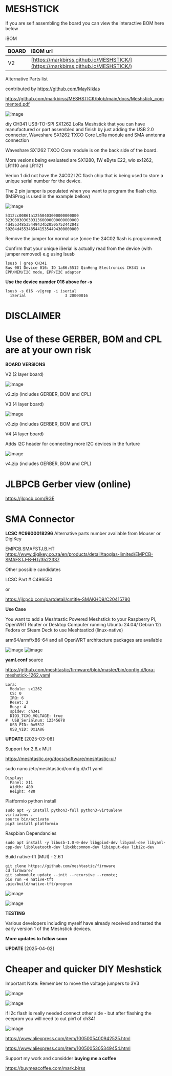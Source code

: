# MESHSTICK

If you are self assembling the board you can view the interactive BOM here below

iBOM

BOARD | iBOM url  |
|:--|:--|
| V2 | [https://markbirss.github.io/MESHSTICK/](https://markbirss.github.io/MESHSTICK/) |

Alternative Parts list

contributed by https://github.com/MayNiklas

https://github.com/markbirss/MESHSTICK/blob/main/docs/Meshstick_commented.pdf

![image](https://github.com/user-attachments/assets/82dec8c3-5a28-477a-bc55-12dd8e2373ae)


diy CH341 USB-TO-SPI SX1262 LoRa Meshstick that you can have manufactured or part assembled and finish by just adding the USB 2.0 connector, Waveshare SX1262 TXCO Core LoRa module and SMA anntenna connection

Waveshare SX1262 TXCO Core module is on the back side of the board.

More vesions being evaluated are SX1280, 1W eByte E22, wio sx1262, LR1110 and LR1121

Verion 1 did not have the 24C02 I2C flash chip that is being used to store a unique serial number for the device. 

The 2 pin jumper is populated when you want to program the flash chip.
(IMSProg is used in the example bellow)

![image](https://github.com/user-attachments/assets/aaa8b17d-667d-4d9b-8514-47ea46e0fc33)

```
5312cc00861a12550403000000000000
32303030303031360000000000000000
4d455348535449434b20505752442042
59204d45534854415354494300000000
```
Remove the jumper for normal use (once the 24C02 flash is programmed)

Confirm that your unique iSerial is actually read from the device (with jumper removed)
e.g using lsusb

```
lsusb | grep CH341
Bus 001 Device 016: ID 1a86:5512 QinHeng Electronics CH341 in EPP/MEM/I2C mode, EPP/I2C adapter
```

**Use the device numder 016 above for -s**
```
lsusb -s 016 -v|grep -i iserial
  iSerial                 3 20000016
```

# **DISCLAIMER**

# Use of these GERBER, BOM and CPL are at your own risk

**BOARD VERSIONS**

V2 (2 layer board)

![image](https://github.com/user-attachments/assets/500f8c9d-ebc8-4c9a-9d1d-d4be7684a38d)

v2.zip (includes GERBER, BOM and CPL)

V3 (4 layer board)

![image](https://github.com/user-attachments/assets/18aa3d66-34e6-4053-8227-9289ae9c23d5)

v3.zip (includes GERBER, BOM and CPL)

V4 (4 layer board)

Adds I2C header for connecting more I2C devices in the furture

![image](https://github.com/user-attachments/assets/228740ff-ed01-44a1-b398-000f16365175)

v4.zip (includes GERBER, BOM and CPL)


# **JLBPCB Gerber view (online)**
https://jlcpcb.com/RGE

# **SMA Connector**
**LCSC #C9900018296**
Alternative parts number available from Mouser or DigiKey

EMPCB.SMAFSTJ.B.HT
https://www.digikey.co.za/en/products/detail/taoglas-limited/EMPCB-SMAFSTJ-B-HT/3522337

Other possible candidates

LCSC Part # C496550

or

https://jlcpcb.com/partdetail/cntitle-SMAKHD9/C20415780

**Use Case**

You want to add a Meshtastic Powered Meshstick to your Raspberry Pi, OpenWRT Router or Desktop Computer running Ubuntu 24.04/ Debian 12/ Fedora or Steam Deck to use Meshtasticd (linux-native)

arm64/armf/x86-64 and all OpenWRT architecture packages are available

![image](https://github.com/user-attachments/assets/151a8aec-32f0-4b41-8105-572d234cb666)
![image](https://github.com/user-attachments/assets/6efbec43-0d96-4e8c-8f79-3fa06c425427)

**yaml.conf**
source

https://github.com/meshtastic/firmware/blob/master/bin/config.d/lora-meshstick-1262.yaml

```
Lora:
  Module: sx1262
  CS: 0
  IRQ: 6
  Reset: 2
  Busy: 4
  spidev: ch341
  DIO3_TCXO_VOLTAGE: true
#  USB_Serialnum: 12345678
  USB_PID: 0x5512
  USB_VID: 0x1A86
```

**UPDATE** [2025-03-08]

Support for 2.6.x MUI 

https://meshtastic.org/docs/software/meshtastic-ui/

sudo nano /etc/meshtasticd/config.d/x11.yaml
```
Display:
  Panel: X11
  Width: 480
  Height: 480
```

Platformio python install
```
sudo apt -y install python3-full python3-virtualenv
virtualenv .
source bin/activate
pip3 install platformio
```

Raspbian Dependancies
```
sudo apt install -y libusb-1.0-0-dev libgpiod-dev libyaml-dev libyaml-cpp-dev libbluetooth-dev libxkbcommon-dev libinput-dev libi2c-dev
```

Build native-tft (MUI) - 2.6.1
```
git clone https://github.com/meshtastic/firmware
cd firmware/
git submodule update --init --recursive --remote;
pio run -e native-tft
.pio/build/native-tft/program
```

![image](https://github.com/user-attachments/assets/9a7b7d22-bf03-4470-ad59-0469376bb167)

![image](https://github.com/user-attachments/assets/51092e6c-ce0c-4932-8e86-414b0caec46c)


**TESTING**

Various developers including myself have already received and tested the early version 1 of the Meshstick devices.


**More updates to follow soon**

**UPDATE** [2025-04-02]

# Cheaper and quicker DIY Meshstick

Important Note: Remember to move the voltage jumpers to 3V3

![image](https://github.com/user-attachments/assets/ba8dde8e-d778-48b7-8717-97aba98dad13)


![image](https://github.com/user-attachments/assets/06b78362-9d90-469c-9e22-1c8ab6588830)

if I2c flash is really needed connect other side - but after flashing the eeeprom you will need to cut pin1 of ch341

![image](https://github.com/user-attachments/assets/fc274006-4af6-4214-8e79-fc62ec63ac2d)

https://www.aliexpress.com/item/1005005400942525.html


https://www.aliexpress.com/item/1005005305349454.html


Support my work and considder **buying  me a coffee**

https://buymeacoffee.com/mark.birss
